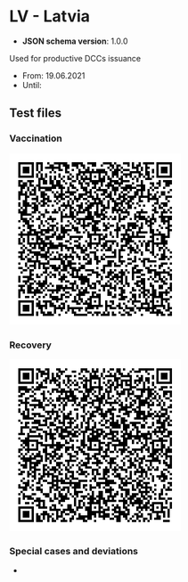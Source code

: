 # LV - Latvia

* **JSON schema version**: 1.0.0

Used for productive DCCs issuance
* From: 19.06.2021
* Until:

## Test files

### Vaccination

![VAC](VAC.png)


### Recovery

![REC](REC.png)


### Special cases and deviations

-